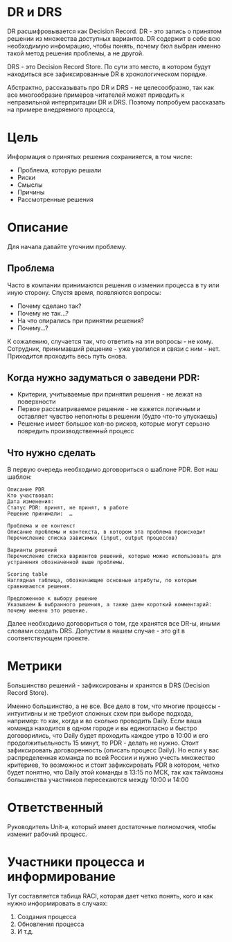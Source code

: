 # DR и DRS

DR расшифровывается как Decision Record. DR - это запись о принятом решении из множества доступных вариантов. DR содержит в себе всю необходимую инфомрацию, чтобы понять, почему бюл выбран именно такой метод решения проблемы, а не другой. 

DRS - это Decision Record Store. По сути это место, в котором будут находиться все зафиксированные DR в хронологическом порядке. 

Абстрактно, рассказывать про DR и DRS - не целесообразно, так как все многообразие примеров читателей может приводить к неправильной интерпритации DR и DRS. Поэтому попробуем рассказать на примере внедряемого процесса, 

# Цель
Информация о принятых решения сохранияется, в том числе:
- Проблема, которую решали 
- Риски
- Смыслы
- Причины
- Рассмотренные решения 

# Описание
Для начала давайте уточним проблему.

## Проблема
Часто в компании принимаются решения о измении процесса в ту или иную сторону. Спустя время, появляются вопросы:
- Почему сделано так?
- Почему не так...?
- На что опирались при принятии решения?
- Почему...?

К сожалению, случается так, что ответить на эти вопросы - не кому. Сотрудник, принимавший решение - уже уволился и связи с ним - нет. Приходится проходить весь путь снова. 

## Когда нужно задуматься о заведени PDR: 
- Критерии, учитываемые при принятия решения - не лежат на поверхности
- Первое рассматриваемое решение - не кажется логичным и оставляет чувство неполноты в решении (будто что-то упускаешь)
- Решение имеет большое кол-во рисков, которые могут серьзно повредить производственный процесс

## Что нужно сделать
В первую очередь необходимо договориться о шаблоне PDR. Вот наш шаблон: 
```
Описание PDR
Кто участвовал:
Дата изменения:
Статус PDR: принят, не принят, в работе
Решение принимали:  …

Проблема и ее контекст
Описание проблемы и контекста, в котором эта проблема происходит
Перечисление списка зависимых (input, output процессов)

Варианты решений
Перечисление списка вариантов решений, которые можно использовать для устранения обозначенной выше проблемы.

Scoring table
Наглядная таблица, обозначающие основные атрибуты, по которым сравниваются решения.

Предложенное к выбору решение
Указываем № выбранного решения, а также даем короткий комментарий: почему именно это решение.
```

Далее необходимо договориться о том, где хранятся все DR-ы, иными словами создать DRS. Допустим в нашем случае - это git в соответствующем проекте.

# Метрики
Большинство решений - зафиксированы и хранятся в DRS (Decision Record Store).

Именно большинство, а не все. Все дело в том, что многие процессы - интуитивны и не требуют сложных схем при выборе подхода, например: то как, когда и во сколько проводить Daily. Если ваша команда находится в одном городе и вы единогласно и быстро договорились, что Daily будет проходить каждое утро в 10:00 и его продолжитьельность 15 минут, то PDR - делать не нужно. Стоит зафиксировать договоренность (описать процесс Daily).
Но если у вас распределенная команда по всей России и нужно учесть множество критериев, то возможнос и стоит зафиксировать PDR в котором, четко будет понятно, что Daily этой команды в 13:15 по МСК, так как таймзоны большинства участников пересекаются между 10:00 и 14:00

# Ответственный
Руководитель Unit-а, который имеет достаточные полномочия, чтобы изменит рабочий процесс.

# Участники процесса и информирование
Тут составляется табица RACI, которая дает четко понять, кого и как нужно информировать в случаях: 
1. Создания процесса
1. Обновления процесса 
1. И т.д.  